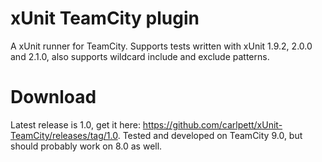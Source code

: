 # xUnit TeamCity plugin
A xUnit runner for TeamCity. Supports tests written with xUnit 1.9.2, 2.0.0 and 2.1.0, also supports wildcard include and exclude patterns.

# Download
Latest release is 1.0, get it here: https://github.com/carlpett/xUnit-TeamCity/releases/tag/1.0. Tested and developed on TeamCity 9.0, but should probably work on 8.0 as well.
